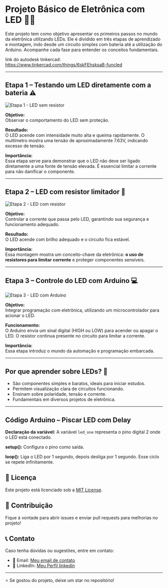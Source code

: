 # Projeto Básico de Eletrônica com LED 🔌💡

Este projeto tem como objetivo apresentar os primeiros passos no mundo da eletrônica utilizando LEDs. Ele é dividido em três etapas de aprendizado e montagem, indo desde um circuito simples com bateria até a utilização do Arduino. Acompanhe cada fase para entender os conceitos fundamentais.

link do autodesk tinkercad: https://www.tinkercad.com/things/6skFEhsksaB-funcled

---

## Etapa 1 – Testando um LED diretamente com a bateria ⚠️

![Etapa 1 - LED sem resistor](https://github.com/user-attachments/assets/434fac46-d14f-4e58-990f-fc7038e816e8)

**Objetivo:**  
Observar o comportamento do LED sem proteção.

**Resultado:**  
O LED acende com intensidade muito alta e queima rapidamente. O multímetro mostra uma tensão de aproximadamente 7.63V, indicando excesso de tensão.

**Importância:**  
Essa etapa serve para demonstrar que o LED não deve ser ligado diretamente a uma fonte de tensão elevada. É essencial limitar a corrente para não danificar o componente.

---

## Etapa 2 – LED com resistor limitador 🔧

![Etapa 2 - LED com resistor](https://github.com/user-attachments/assets/dd60bcaa-8260-4c8b-b34c-2fcbf57e1f61)

**Objetivo:**  
Controlar a corrente que passa pelo LED, garantindo sua segurança e funcionamento adequado.

**Resultado:**  
O LED acende com brilho adequado e o circuito fica estável.

**Importância:**  
Essa montagem mostra um conceito-chave da eletrônica: **o uso de resistores para limitar corrente** e proteger componentes sensíveis.

---

## Etapa 3 – Controle do LED com Arduino 💻

![Etapa 3 - LED com Arduino](https://github.com/user-attachments/assets/8c0675f2-9d9e-4643-a7bc-ffa4b5db8ecb)

**Objetivo:**  
Integrar programação com eletrônica, utilizando um microcontrolador para acionar o LED.

**Funcionamento:**  
O Arduino envia um sinal digital (HIGH ou LOW) para acender ou apagar o LED. O resistor continua presente no circuito para limitar a corrente.

**Importância:**  
Essa etapa introduz o mundo da automação e programação embarcada.

---

## Por que aprender sobre LEDs? 🌟

- São componentes simples e baratos, ideais para iniciar estudos.
- Permitem visualização clara de circuitos funcionando.
- Ensinam sobre polaridade, tensão e corrente.
- Fundamentais em diversos projetos de eletrônica.

---

## Código Arduino – Piscar LED com Delay
<p><strong>Declaração da variável:</strong> A variável <code>led_one</code> representa o pino digital 2 onde o LED está conectado.</p>
<p><strong>setup():</strong> Configura o pino como saída.</p>
<p><strong>loop():</strong> Liga o LED por 1 segundo, depois desliga por 1 segundo. Esse ciclo se repete infinitamente.</p>

<h2>📄 Licença</h2>
<p>Este projeto está licenciado sob a <a href="LICENSE">MIT License</a>.</p>
    
<h2>🤝 Contribuição</h2>
<p>Fique à vontade para abrir issues e enviar pull requests para melhorias no projeto!</p>
    
<h2>📞 Contato</h2>
<p>Caso tenha dúvidas ou sugestões, entre em contato:</p>
<ul>
    <li>📧 Email: <a href="mailto:santossilvahenrygabriel58@gmail.com">Meu email de contato</a></li>
    <li>🔗 LinkedIn: <a href="www.linkedin.com/in/henry-gabriel-santos-silva-6ba776209">Meu Perfil linkedin</a></li>
</ul>
    
<hr>
    
<p>⭐ Se gostou do projeto, deixe um star no repositório!</p>

